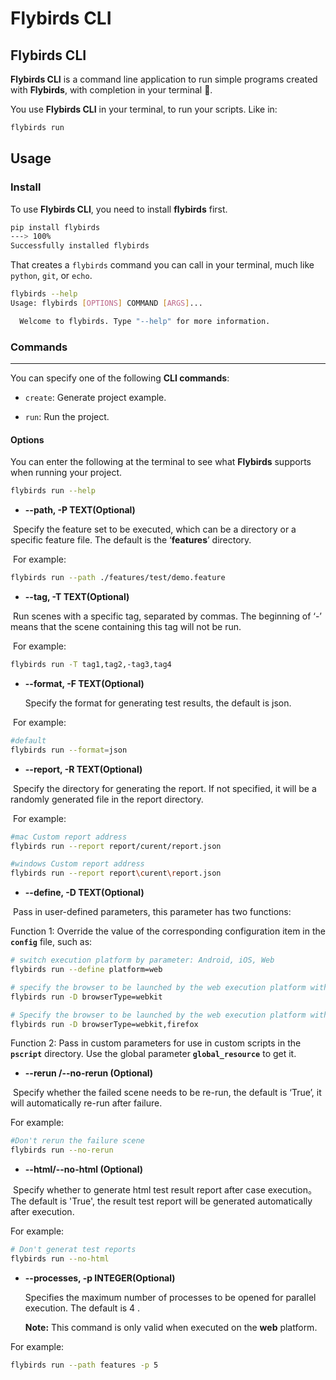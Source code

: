# Flybirds CLI



## **Flybirds  CLI**

**Flybirds  CLI** is a command line application to run simple programs created with **Flybirds**, with completion in your terminal 🚀.

You use **Flybirds  CLI** in your terminal, to run your scripts. Like in:

```bash
flybirds run
```



## Usage

### Install

To use **Flybirds  CLI**, you need to install **flybirds** first.

```bash
pip install flybirds
---> 100%
Successfully installed flybirds
```

That creates a `flybirds` command you can call in your terminal, much like `python`, `git`, or `echo`.

```bash
flybirds --help
Usage: flybirds [OPTIONS] COMMAND [ARGS]...

  Welcome to flybirds. Type "--help" for more information.

```



### **Commands**

------

You can specify one of the following **CLI commands**:

- `create`:  Generate project example.

- `run`: Run the project.




#### **Options**

You can enter the following at the terminal to see what **Flybirds** supports when running your project.
```bash
flybirds run --help
```

- **--path, -P    TEXT(Optional)**

​	Specify the feature set to be executed, which can be a directory or a specific feature file. The default is the ‘**features**’ directory.

​	For example:

```bash
flybirds run --path ./features/test/demo.feature
```
- **--tag, -T    TEXT(Optional)**

​	Run scenes with a specific tag, separated by commas. The beginning of ‘-’ means that the scene containing this tag will not be run.

​	For example:

```bash
flybirds run -T tag1,tag2,-tag3,tag4
```
- **--format, -F    TEXT(Optional)**

  Specify the format for generating test results, the default is json.
  

​		For example:

```bash
#default 
flybirds run --format=json
```

-   **--report, -R   TEXT(Optional)**

​	Specify the directory for generating the report. If not specified, it will be a randomly generated file in the report directory.

​	For example:

```bash
#mac Custom report address
flybirds run --report report/curent/report.json

#windows Custom report address
flybirds run --report report\curent\report.json
```

- **--define, -D   TEXT(Optional)**

​	Pass in user-defined parameters, this parameter has two functions:

Function 1: Override the value of the corresponding configuration item in the  **`config`** file, such as:

```bash 
# switch execution platform by parameter: Android, iOS, Web
flybirds run --define platform=web 

# specify the browser to be launched by the web execution platform with parameters (single)
flybirds run -D browserType=webkit

# Specify the browser to be launched by the web execution platform with parameters (Separate multiple browsers with half-angle comma)
flybirds run -D browserType=webkit,firefox
```

Function 2: Pass in custom parameters for use in custom scripts in the **`pscript`** directory. Use the global parameter **`global_resource`** to get it.

- **--rerun  /--no-rerun (Optional)**

​	Specify whether the failed scene needs to be re-run, the default is ‘True’, it will automatically re-run after failure.

For example:

```bash
#Don't rerun the failure scene
flybirds run --no-rerun 
```

- **--html/--no-html  (Optional)**

​	Specify whether to generate html test result report after case execution。The default is 'True', the result test report will be generated automatically after execution.

For example:

```bash
# Don't generat test reports 
flybirds run --no-html
```

- **--processes, -p    INTEGER(Optional)**

  Specifies the maximum number of processes to be opened for parallel execution. The default is 4 .

  **Note:**  This command is only valid when executed on the **web** platform.

For example:

```bash
flybirds run --path features -p 5
```


